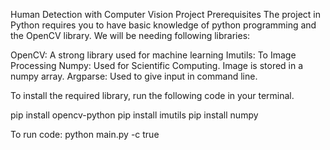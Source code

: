 Human Detection with Computer Vision
Project Prerequisites
The project in Python requires you to have basic knowledge of python programming and the OpenCV library. We will be needing following libraries:

OpenCV: A strong library used for machine learning
Imutils: To Image Processing
Numpy: Used for Scientific Computing. Image is stored in a numpy array.
Argparse: Used to give input in command line.


To install the required library, run the following code in your terminal.

pip install opencv-python
pip install imutils
pip install numpy

To run code:
    python main.py -c true
